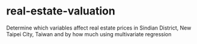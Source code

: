 # real-estate-valuation
Determine which variables affect real estate prices in Sindian District, New Taipei City, Taiwan and by how much using multivariate regression
